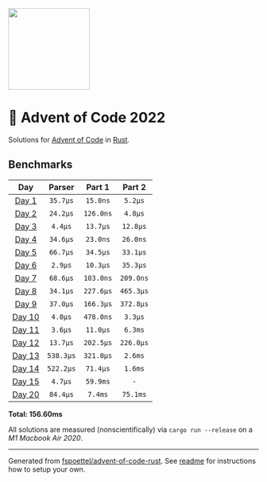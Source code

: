<img src="./.assets/christmas_ferris.png" width="164">

# 🎄 Advent of Code 2022

Solutions for [Advent of Code](https://adventofcode.com/) in [Rust](https://www.rust-lang.org/).

<!--- advent_readme_stars table --->

<!--- benchmarking table --->
## Benchmarks

| Day | Parser | Part 1 | Part 2 |
| :---: | :---: | :---: | :---:  |
| [Day 1](./src/bin/01.rs) | `35.7µs` | `15.0ns` | `5.2µs` |
| [Day 2](./src/bin/02.rs) | `24.2µs` | `126.0ns` | `4.8µs` |
| [Day 3](./src/bin/03.rs) | `4.4µs` | `13.7µs` | `12.8µs` |
| [Day 4](./src/bin/04.rs) | `34.6µs` | `23.0ns` | `26.0ns` |
| [Day 5](./src/bin/05.rs) | `66.7µs` | `34.5µs` | `33.1µs` |
| [Day 6](./src/bin/06.rs) | `2.9µs` | `10.3µs` | `35.3µs` |
| [Day 7](./src/bin/07.rs) | `68.6µs` | `103.0ns` | `209.0ns` |
| [Day 8](./src/bin/08.rs) | `34.1µs` | `227.6µs` | `465.3µs` |
| [Day 9](./src/bin/09.rs) | `37.0µs` | `166.3µs` | `372.8µs` |
| [Day 10](./src/bin/10.rs) | `4.0µs` | `478.0ns` | `3.3µs` |
| [Day 11](./src/bin/11.rs) | `3.6µs` | `11.0µs` | `6.3ms` |
| [Day 12](./src/bin/12.rs) | `13.7µs` | `202.5µs` | `226.0µs` |
| [Day 13](./src/bin/13.rs) | `538.3µs` | `321.0µs` | `2.6ms` |
| [Day 14](./src/bin/14.rs) | `522.2µs` | `71.4µs` | `1.6ms` |
| [Day 15](./src/bin/15.rs) | `4.7µs` | `59.9ms` | `-` |
| [Day 20](./src/bin/20.rs) | `84.4µs` | `7.4ms` | `75.1ms` |

**Total: 156.60ms**
<!--- benchmarking table --->

All solutions are measured (nonscientifically) via `cargo run --release` on a _M1 Macbook Air 2020_.

---

Generated from [fspoettel/advent-of-code-rust](https://github.com/fspoettel/advent-of-code-rust). See [readme](https://github.com/fspoettel/advent-of-code-rust#readme) for instructions how to setup your own.
